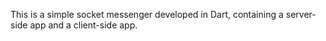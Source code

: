 This is a simple socket messenger developed in Dart, containing a server-side app and a client-side app.
